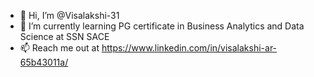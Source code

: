 - 👋 Hi, I’m @Visalakshi-31
- 🌱 I’m currently learning PG certificate in Business Analytics and Data Science at SSN SACE
- 📫 Reach me out at https://www.linkedin.com/in/visalakshi-ar-65b43011a/

<!---
Visalakshi-31/Visalakshi-31 is a ✨ special ✨ repository because its `README.md` (this file) appears on your GitHub profile.
You can click the Preview link to take a look at your changes.
--->
